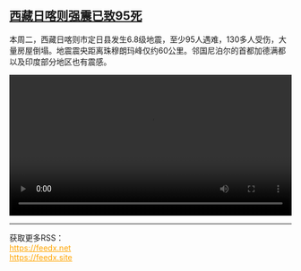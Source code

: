 <!--1736509625000-->
[西藏日喀则强震已致95死](https://www.dw.com/zh/%E8%A5%BF%E8%97%8F%E6%97%A5%E5%96%80%E5%88%99%E5%BC%BA%E9%9C%87%E5%B7%B2%E8%87%B495%E6%AD%BB%20/a-71238610)
------

<p>本周二，西藏日喀则市定日县发生6.8级地震，至少95人遇难，130多人受伤，大量房屋倒塌。地震震央距离珠穆朗玛峰仅约60公里。邻国尼泊尔的首都加德满都以及印度部分地区也有震感。</small></p><video src="https://tvdownloaddw-a.akamaihd.net/Events/mp4/vdt_zh/2025/dwvgchi250107_tibet-earthquake_01imw_AVC_1280x720.mp4" controls style="width:100%"></video><br><hr><div>获取更多RSS：<br><a href="https://feedx.net" style="color:orange" target="_blank">https://feedx.net</a> <br><a href="https://feedx.site" style="color:orange" target="_blank">https://feedx.site</a><br></div>
